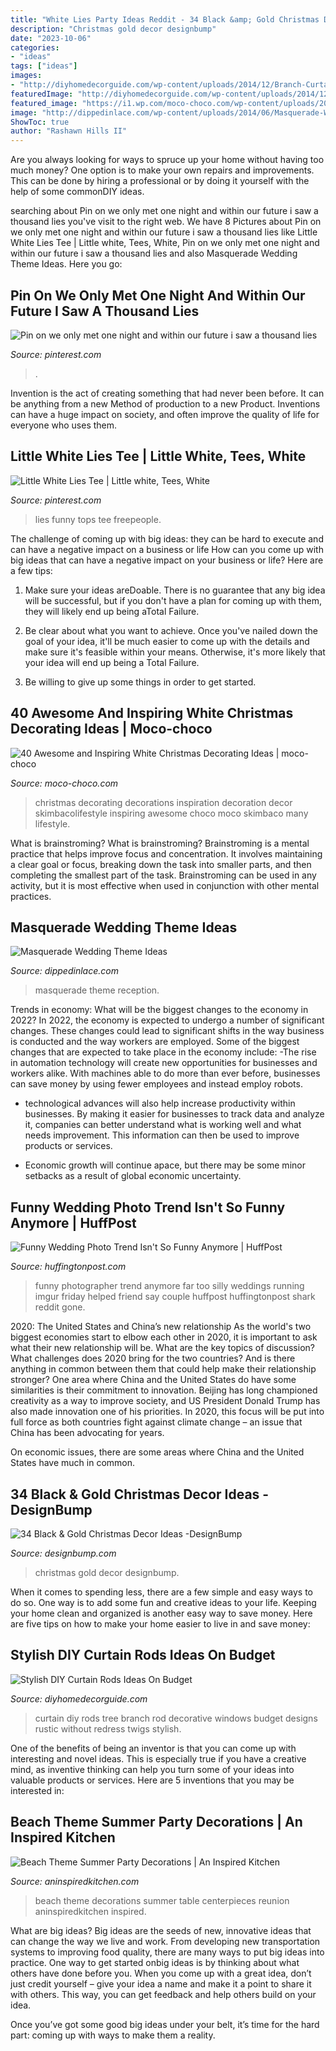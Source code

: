 ```yaml
---
title: "White Lies Party Ideas Reddit - 34 Black &amp; Gold Christmas Decor Ideas -designbump"
description: "Christmas gold decor designbump"
date: "2023-10-06"
categories:
- "ideas"
tags: ["ideas"]
images:
- "http://diyhomedecorguide.com/wp-content/uploads/2014/12/Branch-Curtain-Rod-with-Twigs.jpg"
featuredImage: "http://diyhomedecorguide.com/wp-content/uploads/2014/12/Branch-Curtain-Rod-with-Twigs.jpg"
featured_image: "https://i1.wp.com/moco-choco.com/wp-content/uploads/2015/12/all-white-christmas-decorating-ideas.jpg?resize=750%2C1002&amp;ssl=1"
image: "http://dippedinlace.com/wp-content/uploads/2014/06/Masquerade-Wedding-Theme-Ideas.jpg"
ShowToc: true
author: "Rashawn Hills II"
---
```



Are you always looking for ways to spruce up your home without having too much money? One option is to make your own repairs and improvements. This can be done by hiring a professional or by doing it yourself with the help of some commonDIY ideas.

	

		
searching about Pin on we only met one night and within our future i saw a thousand lies you've visit to the right web. We have 8 Pictures about Pin on we only met one night and within our future i saw a thousand lies like Little White Lies Tee | Little white, Tees, White, Pin on we only met one night and within our future i saw a thousand lies and also Masquerade Wedding Theme Ideas. Here you go:
		
    
## Pin On We Only Met One Night And Within Our Future I Saw A Thousand Lies

<img loading=lazy src="https://i.pinimg.com/736x/1b/96/33/1b963397a3698ec33754c795e9e09b26--grunge-party-young-wild-free.jpg" onerror="this.onerror=null;this.src='https://tse4.mm.bing.net/th?id=OIP.q3PkJ1jD8d0T7JvVv6sDlgHaLB&amp;pid=15.1';" alt="Pin on we only met one night and within our future i saw a thousand lies">

_Source: pinterest.com_

>. 

	

Invention is the act of creating something that had never been before. It can be anything from a new Method of production to a new Product. Inventions can have a huge impact on society, and often improve the quality of life for everyone who uses them.

    
## Little White Lies Tee | Little White, Tees, White

<img loading=lazy src="https://i.pinimg.com/736x/c3/42/0b/c3420b78fea557b0141eeb5eba95dc0e.jpg" onerror="this.onerror=null;this.src='https://tse1.mm.bing.net/th?id=OIP.V2aiQh09_Ja0jb9meLAysAHaLH&amp;pid=15.1';" alt="Little White Lies Tee | Little white, Tees, White">

_Source: pinterest.com_

>lies funny tops tee freepeople. 

	

The challenge of coming up with big ideas: they can be hard to execute and can have a negative impact on a business or life
How can you come up with big ideas that can have a negative impact on your business or life? Here are a few tips: 
1. Make sure your ideas areDoable. There is no guarantee that any big idea will be successful, but if you don't have a plan for coming up with them, they will likely end up being aTotal Failure. 

2. Be clear about what you want to achieve. Once you've nailed down the goal of your idea, it'll be much easier to come up with the details and make sure it's feasible within your means. Otherwise, it's more likely that your idea will end up being a Total Failure. 

3. Be willing to give up some things in order to get started.

    
## 40 Awesome And Inspiring White Christmas Decorating Ideas | Moco-choco

<img loading=lazy src="https://i1.wp.com/moco-choco.com/wp-content/uploads/2015/12/all-white-christmas-decorating-ideas.jpg?resize=750%2C1002&amp;ssl=1" onerror="this.onerror=null;this.src='https://tse3.mm.bing.net/th?id=OIP.FfsifNgsCnr2ikjJcQOezAHaJ5&amp;pid=15.1';" alt="40 Awesome and Inspiring White Christmas Decorating Ideas | moco-choco">

_Source: moco-choco.com_

>christmas decorating decorations inspiration decoration decor skimbacolifestyle inspiring awesome choco moco skimbaco many lifestyle. 

	

What is brainstroming?
What is brainstroming? Brainstroming is a mental practice that helps improve focus and concentration. It involves maintaining a clear goal or focus, breaking down the task into smaller parts, and then completing the smallest part of the task. Brainstroming can be used in any activity, but it is most effective when used in conjunction with other mental practices.

    
## Masquerade Wedding Theme Ideas

<img loading=lazy src="http://dippedinlace.com/wp-content/uploads/2014/06/Masquerade-Wedding-Theme-Ideas.jpg" onerror="this.onerror=null;this.src='https://tse4.mm.bing.net/th?id=OIP.FLWDsWNi5M7S2kry80Nd-QHaLK&amp;pid=15.1';" alt="Masquerade Wedding Theme Ideas">

_Source: dippedinlace.com_

>masquerade theme reception. 

	

Trends in economy: What will be the biggest changes to the economy in 2022?
In 2022, the economy is expected to undergo a number of significant changes. These changes could lead to significant shifts in the way business is conducted and the way workers are employed. Some of the biggest changes that are expected to take place in the economy include: 
-The rise in automation technology will create new opportunities for businesses and workers alike. With machines able to do more than ever before, businesses can save money by using fewer employees and instead employ robots. 

- technological advances will also help increase productivity within businesses. By making it easier for businesses to track data and analyze it, companies can better understand what is working well and what needs improvement. This information can then be used to improve products or services. 

- Economic growth will continue apace, but there may be some minor setbacks as a result of global economic uncertainty.

    
## Funny Wedding Photo Trend Isn&#039;t So Funny Anymore | HuffPost

<img loading=lazy src="https://s-i.huffpost.com/gen/1192859/images/o-FUNNY-WEDDING-PHOTO-facebook.jpg" onerror="this.onerror=null;this.src='https://tse2.mm.bing.net/th?id=OIP.JNfuN7o5W-ZBfym_I05IKAHaGN&amp;pid=15.1';" alt="Funny Wedding Photo Trend Isn&#039;t So Funny Anymore | HuffPost">

_Source: huffingtonpost.com_

>funny photographer trend anymore far too silly weddings running imgur friday helped friend say couple huffpost huffingtonpost shark reddit gone. 

	

2020: The United States and China’s new relationship
As the world's two biggest economies start to elbow each other in 2020, it is important to ask what their new relationship will be. What are the key topics of discussion? What challenges does 2020 bring for the two countries? And is there anything in common between them that could help make their relationship stronger?
One area where China and the United States do have some similarities is their commitment to innovation. Beijing has long championed creativity as a way to improve society, and US President Donald Trump has also made innovation one of his priorities. In 2020, this focus will be put into full force as both countries fight against climate change – an issue that China has been advocating for years.

On economic issues, there are some areas where China and the United States have much in common.

    
## 34 Black &amp; Gold Christmas Decor Ideas -DesignBump

<img loading=lazy src="https://designbump.com/wp-content/uploads/2015/12/Glittering-Black-And-Gold-Christmas-Decor-ideas-35.jpg" onerror="this.onerror=null;this.src='https://tse4.mm.bing.net/th?id=OIP.CMv3tFyXD20CmVa16TxfGwHaJ4&amp;pid=15.1';" alt="34 Black &amp; Gold Christmas Decor Ideas -DesignBump">

_Source: designbump.com_

>christmas gold decor designbump. 

	

When it comes to spending less, there are a few simple and easy ways to do so. One way is to add some fun and creative ideas to your life. Keeping your home clean and organized is another easy way to save money. Here are five tips on how to make your home easier to live in and save money: 

    
## Stylish DIY Curtain Rods Ideas On Budget

<img loading=lazy src="http://diyhomedecorguide.com/wp-content/uploads/2014/12/Branch-Curtain-Rod-with-Twigs.jpg" onerror="this.onerror=null;this.src='https://tse4.mm.bing.net/th?id=OIP.daEfPlywVMDqSznjQSwGzQHaFj&amp;pid=15.1';" alt="Stylish DIY Curtain Rods Ideas On Budget">

_Source: diyhomedecorguide.com_

>curtain diy rods tree branch rod decorative windows budget designs rustic without redress twigs stylish. 

	

One of the benefits of being an inventor is that you can come up with interesting and novel ideas. This is especially true if you have a creative mind, as inventive thinking can help you turn some of your ideas into valuable products or services. Here are 5 inventions that you may be interested in: 

    
## Beach Theme Summer Party Decorations | An Inspired Kitchen

<img loading=lazy src="https://i1.wp.com/www.aninspiredkitchen.com/wp-content/uploads/2013/07/family-reunion-2013-0221-e1374466838447.jpg?resize=768%2C1024" onerror="this.onerror=null;this.src='https://tse4.mm.bing.net/th?id=OIP.ugSqQFG2lB8SEtDVl6DU8wHaJ4&amp;pid=15.1';" alt="Beach Theme Summer Party Decorations | An Inspired Kitchen">

_Source: aninspiredkitchen.com_

>beach theme decorations summer table centerpieces reunion aninspiredkitchen inspired. 

	

What are big ideas?
Big ideas are the seeds of new, innovative ideas that can change the way we live and work. From developing new transportation systems to improving food quality, there are many ways to put big ideas into practice.
One way to get started onbig ideas is by thinking about what others have done before you. When you come up with a great idea, don’t just credit yourself – give your idea a name and make it a point to share it with others. This way, you can get feedback and help others build on your idea.

Once you’ve got some good big ideas under your belt, it’s time for the hard part: coming up with ways to make them a reality.

